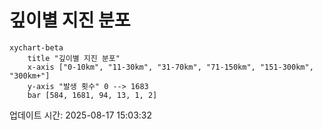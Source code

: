 # 깊이별 지진 분포

```mermaid
xychart-beta
    title "깊이별 지진 분포"
    x-axis ["0-10km", "11-30km", "31-70km", "71-150km", "151-300km", "300km+"]
    y-axis "발생 횟수" 0 --> 1683
    bar [584, 1681, 94, 13, 1, 2]
```

업데이트 시간: 2025-08-17 15:03:32
